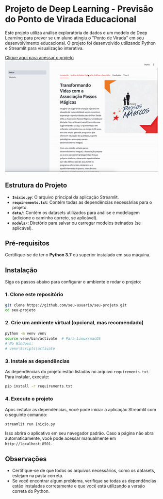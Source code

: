 
# Projeto de Deep Learning - Previsão do Ponto de Virada Educacional

Este projeto utiliza análise exploratória de dados e um modelo de Deep Learning para prever se um aluno atingiu o "Ponto de Virada" em seu desenvolvimento educacional. O projeto foi desenvolvido utilizando Python e Streamlit para visualização interativa.

[Clique aqui para acessar o projeto](https://datathon-fiap-nv7enwub9tw364zkkvqy8a.streamlit.app/)
![aplicacao](img/GravacaodeTela.gif)


## Estrutura do Projeto

- **`Inicio.py`**: O arquivo principal da aplicação Streamlit.
- **`requirements.txt`**: Contém todas as dependências necessárias para o projeto.
- **`data/`**: Contém os datasets utilizados para análise e modelagem (adicione o caminho correto, se aplicável).
- **`models/`**: Diretório para salvar ou carregar modelos treinados (se aplicável).

## Pré-requisitos

Certifique-se de ter o **Python 3.7** ou superior instalado em sua máquina.

## Instalação

Siga os passos abaixo para configurar o ambiente e rodar o projeto:

### 1. Clone este repositório

```bash
git clone https://github.com/seu-usuario/seu-projeto.git
cd seu-projeto
```

### 2. Crie um ambiente virtual (opcional, mas recomendado)

```bash
python -m venv venv
source venv/bin/activate  # Para Linux/macOS
# No Windows:
# venv\Scripts\activate
```

### 3. Instale as dependências

As dependências do projeto estão listadas no arquivo `requirements.txt`. Para instalar, execute:

```bash
pip install -r requirements.txt
```

### 4. Execute o projeto

Após instalar as dependências, você pode iniciar a aplicação Streamlit com o seguinte comando:

```bash
streamlit run Inicio.py
```

Isso abrirá o aplicativo em seu navegador padrão. Caso a página não abra automaticamente, você pode acessar manualmente em `http://localhost:8501`.

## Observações

- Certifique-se de que todos os arquivos necessários, como os datasets, estejam na pasta correta.
- Se você encontrar algum problema, verifique se todas as dependências estão instaladas corretamente e que você está utilizando a versão correta do Python.

